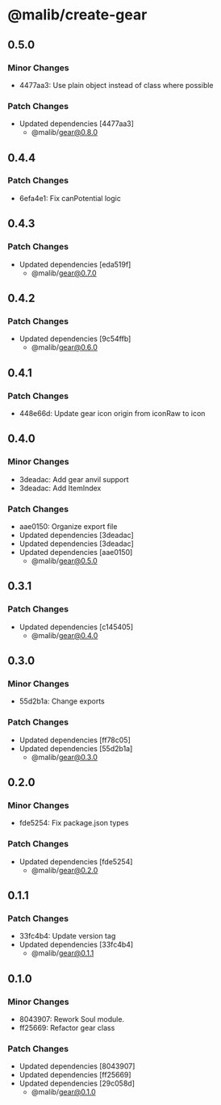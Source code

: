 # @malib/create-gear

## 0.5.0

### Minor Changes

- 4477aa3: Use plain object instead of class where possible

### Patch Changes

- Updated dependencies [4477aa3]
  - @malib/gear@0.8.0

## 0.4.4

### Patch Changes

- 6efa4e1: Fix canPotential logic

## 0.4.3

### Patch Changes

- Updated dependencies [eda519f]
  - @malib/gear@0.7.0

## 0.4.2

### Patch Changes

- Updated dependencies [9c54ffb]
  - @malib/gear@0.6.0

## 0.4.1

### Patch Changes

- 448e66d: Update gear icon origin from iconRaw to icon

## 0.4.0

### Minor Changes

- 3deadac: Add gear anvil support
- 3deadac: Add ItemIndex

### Patch Changes

- aae0150: Organize export file
- Updated dependencies [3deadac]
- Updated dependencies [3deadac]
- Updated dependencies [aae0150]
  - @malib/gear@0.5.0

## 0.3.1

### Patch Changes

- Updated dependencies [c145405]
  - @malib/gear@0.4.0

## 0.3.0

### Minor Changes

- 55d2b1a: Change exports

### Patch Changes

- Updated dependencies [ff78c05]
- Updated dependencies [55d2b1a]
  - @malib/gear@0.3.0

## 0.2.0

### Minor Changes

- fde5254: Fix package.json types

### Patch Changes

- Updated dependencies [fde5254]
  - @malib/gear@0.2.0

## 0.1.1

### Patch Changes

- 33fc4b4: Update version tag
- Updated dependencies [33fc4b4]
  - @malib/gear@0.1.1

## 0.1.0

### Minor Changes

- 8043907: Rework Soul module.
- ff25669: Refactor gear class

### Patch Changes

- Updated dependencies [8043907]
- Updated dependencies [ff25669]
- Updated dependencies [29c058d]
  - @malib/gear@0.1.0
